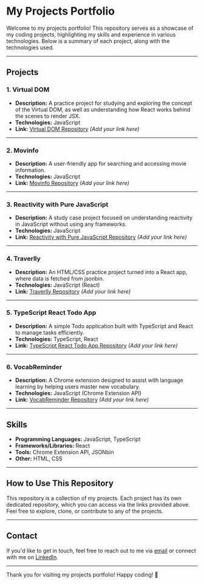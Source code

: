 # My Projects Portfolio

Welcome to my projects portfolio! This repository serves as a showcase of my coding projects, highlighting my skills and experience in various technologies. Below is a summary of each project, along with the technologies used.

---

## Projects

### 1. **Virtual DOM**
- **Description:** A practice project for studying and exploring the concept of the Virtual DOM, as well as understanding how React works behind the scenes to render JSX.
- **Technologies:** JavaScript
- **Link:** [Virtual DOM Repository](#) *(Add your link here)*

---

### 2. **Movinfo**
- **Description:** A user-friendly app for searching and accessing movie information.
- **Technologies:** JavaScript
- **Link:** [Movinfo Repository](#) *(Add your link here)*

---

### 3. **Reactivity with Pure JavaScript**
- **Description:** A study case project focused on understanding reactivity in JavaScript without using any frameworks.
- **Technologies:** JavaScript
- **Link:** [Reactivity with Pure JavaScript Repository](#) *(Add your link here)*

---

### 4. **Traverlly**
- **Description:** An HTML/CSS practice project turned into a React app, where data is fetched from jsonbin.
- **Technologies:** JavaScript (React)
- **Link:** [Traverlly Repository](#) *(Add your link here)*

---

### 5. **TypeScript React Todo App**
- **Description:** A simple Todo application built with TypeScript and React to manage tasks efficiently.
- **Technologies:** TypeScript, React
- **Link:** [TypeScript React Todo App Repository](#) *(Add your link here)*

---

### 6. **VocabReminder**
- **Description:** A Chrome extension designed to assist with language learning by helping users master new vocabulary.
- **Technologies:** JavaScript (Chrome Extension API)
- **Link:** [VocabReminder Repository](#) *(Add your link here)*

---

## Skills
- **Programming Languages:** JavaScript, TypeScript
- **Frameworks/Libraries:** React
- **Tools:** Chrome Extension API, JSONbin
- **Other:** HTML, CSS

---

## How to Use This Repository
This repository is a collection of my projects. Each project has its own dedicated repository, which you can access via the links provided above. Feel free to explore, clone, or contribute to any of the projects.

---

## Contact
If you'd like to get in touch, feel free to reach out to me via [email](#) or connect with me on [LinkedIn](#).

---

Thank you for visiting my projects portfolio! Happy coding! 🚀
